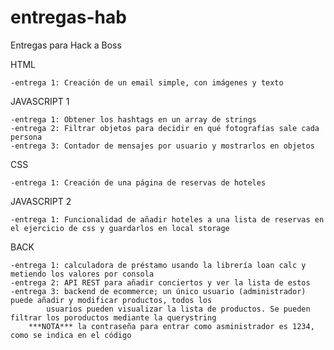 # entregas-hab

Entregas para Hack a Boss

HTML

    -entrega 1: Creación de un email simple, con imágenes y texto

JAVASCRIPT 1

    -entrega 1: Obtener los hashtags en un array de strings
    -entrega 2: Filtrar objetos para decidir en qué fotografías sale cada persona
    -entrega 3: Contador de mensajes por usuario y mostrarlos en objetos

CSS

    -entrega 1: Creación de una página de reservas de hoteles

JAVASCRIPT 2

    -entrega 1: Funcionalidad de añadir hoteles a una lista de reservas en el ejercicio de css y guardarlos en local storage

BACK

    -entrega 1: calculadora de préstamo usando la librería loan calc y metiendo los valores por consola
    -entrega 2: API REST para añadir conciertos y ver la lista de estos
    -entrega 3: backend de ecommerce; un único usuario (administrador) puede añadir y modificar productos, todos los
            usuarios pueden visualizar la lista de productos. Se pueden filtrar los poroductos mediante la querystring
        ***NOTA*** la contraseña para entrar como asministrador es 1234, como se indica en el código
